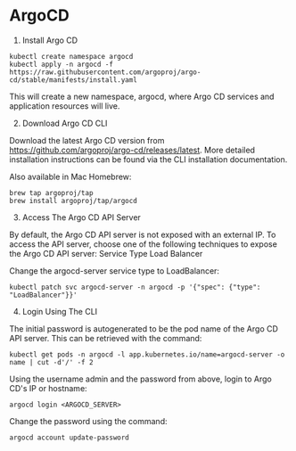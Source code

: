 # ArgoCD

1. Install Argo CD


```
kubectl create namespace argocd
kubectl apply -n argocd -f https://raw.githubusercontent.com/argoproj/argo-cd/stable/manifests/install.yaml
```

This will create a new namespace, argocd, where Argo CD services and application resources will live.

2. Download Argo CD CLI

Download the latest Argo CD version from https://github.com/argoproj/argo-cd/releases/latest. More detailed installation instructions can be found via the CLI installation documentation.

Also available in Mac Homebrew:

```
brew tap argoproj/tap
brew install argoproj/tap/argocd
```

3. Access The Argo CD API Server

By default, the Argo CD API server is not exposed with an external IP. To access the API server, choose one of the following techniques to expose the Argo CD API server:
Service Type Load Balancer

Change the argocd-server service type to LoadBalancer:
```
kubectl patch svc argocd-server -n argocd -p '{"spec": {"type": "LoadBalancer"}}'
```

4. Login Using The CLI

The initial password is autogenerated to be the pod name of the Argo CD API server. This can be retrieved with the command:
```
kubectl get pods -n argocd -l app.kubernetes.io/name=argocd-server -o name | cut -d'/' -f 2
```
Using the username admin and the password from above, login to Argo CD's IP or hostname:
```
argocd login <ARGOCD_SERVER>
```
Change the password using the command:
```
argocd account update-password
```


